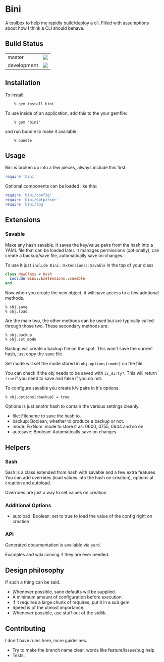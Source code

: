 # Bini

A toolbox to help me rapidly build/deploy a cli.  Filled with assumptions about how I think a CLI should behave.

## Build Status
<table border="0">
  <tr>
    <td>master</td>
    <td><a href=http://travis-ci.org/erniebrodeur/bini?branch=master><img src="https://secure.travis-ci.org/erniebrodeur/bini.png?branch=master"/></h> </td>
  </tr>
  <tr>
    <td>development</td>
    <td><a href=http://travis-ci.org/erniebrodeur/bini?branch=development><img src="https://secure.travis-ci.org/erniebrodeur/bini.png?branch=development"/></h> </td>
  </tr>
</table>

## Installation

To install:

		% gem install bini

To use inside of an application, add this to the your gemfile:

		% gem 'bini'

and run bundle to make it available:

		% bundle

## Usage

Bini is broken up into a few pieces, always include this first:

```ruby
require 'bini'
```

Optional components can be loaded like this:

```ruby
require 'bini/config'
require 'bini/optparser'
require 'bini/log'
```
## Extensions
### Savable

Make any hash savable.  It saves the key/value pairs from the hash into a
YAML file that can be loaded later.  It manages permissions (optionally), can
create a backup/save file, automatically save on changes.

To use it just ```include Bini::Extensions::Savable``` in the top of your class

```ruby
class NewClass < Hash
  include Bini::Exetensions::Savable
end
```

Now when you create the new object, it will have access to a few addtional
methods.

    % obj.save
    % obj.load

Are the main two, the other methods can be used but are typically called through
those two.  These secondary methods are:

    % obj.backup
    % obj.set_mode

Backup will create a backup file on the spot.  This won't save the current hash,
just copy the save file.

Set mode will set the mode stored in ```obj.options[:mode]``` on the file.

You can check if the obj needs to be saved with ```is_dirty?```.  This will
return ```true``` if you need to save and false if you do not.

To configure savable you create k/v pairs in it's options.

    % obj.options[:backup] = true

Options is just anothr hash to contain the various settings cleanly.

  * file:     Filename to save the hash to.
  * backup:   Boolean, whether to produce a backup or not.
  * mode:     FixNum: mode to store it as: 0600, 0755, 0644 and so on.
  * autosave: Boolean: Automatically save on changes.

## Helpers
### Sash

Sash is a class extended from hash with savable and a few extra features.  You can add
overrides (load values into the hash on creation), options at creation and autoload.

Overrides are just a way to set values on creation.

### Additional Options

  * autoload:  Boolean: set to true to load the value of the config right on creation

### API

Generated documentation is available via ```yard```.

Examples and wiki coming if they are ever needed.

## Design philosophy

If such a thing can be said.

* Whenever possible, sane defaults will be supplied.
* A minimum amount of configuration before execution.
* If it requires a large chunk of requires, put it in a sub gem.
* Speed is of the utmost importance.
* Whenever possible, use stuff out of the stdlib.

## Contributing

I don't have rules here, more guidelines.

* Try to make the branch name clear, words like feature/issue/bug help.
* Tests.
